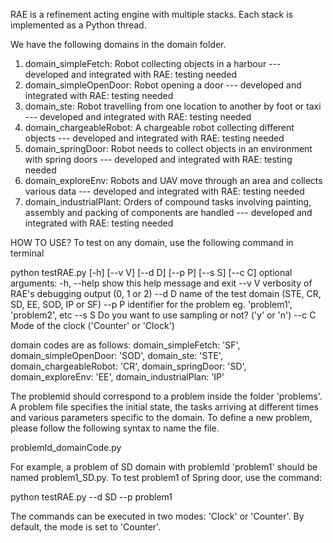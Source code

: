 RAE is a refinement acting engine with multiple stacks. Each stack is implemented as a Python thread.

We have the following domains in the domain folder.

1. domain_simpleFetch: Robot collecting objects in a harbour
   --- developed and integrated with RAE: testing needed
2. domain_simpleOpenDoor: Robot opening a door
   --- developed and integrated with RAE: testing needed
3. domain_ste: Robot travelling from one location to another by foot or taxi
   --- developed and integrated with RAE: testing needed
4. domain_chargeableRobot: A chargeable robot collecting different objects
   --- developed and integrated with RAE: testing needed
5. domain_springDoor: Robot needs to collect objects in an environment with spring doors
   --- developed and integrated with RAE: testing needed
6. domain_exploreEnv: Robots and UAV move through an area and collects various data
   --- developed and integrated with RAE: testing needed
7. domain_industrialPlant: Orders of compound tasks involving painting, assembly and packing of components are handled
   --- developed and integrated with RAE: testing needed

HOW TO USE?
To test on any domain, use the following command in terminal

python testRAE.py [-h] [--v V] [--d D] [--p P] [--s S] [--c C]
optional arguments:
  -h, --help  show this help message and exit
  --v V       verbosity of RAE's debugging output (0, 1 or 2)
  --d D       name of the test domain (STE, CR, SD, EE, SOD, IP or SF)
  --p P       identifier for the problem eg. 'problem1', 'problem2', etc
  --s S       Do you want to use sampling or not? ('y' or 'n')
  --c C       Mode of the clock ('Counter' or 'Clock')

domain codes are as follows:
domain_simpleFetch: 'SF',
domain_simpleOpenDoor: 'SOD',
domain_ste: 'STE',
domain_chargeableRobot: 'CR',
domain_springDoor: 'SD',
domain_exploreEnv: 'EE',
domain_industrialPlan: 'IP'

The problemid should correspond to a problem inside the folder 'problems'.
A problem file specifies the initial state, the tasks arriving at different times and
various parameters specific to the domain. To define a new problem, please follow the
following syntax to name the file.

problemId_domainCode.py

For example, a problem of SD domain with problemId 'problem1' should be named problem1_SD.py.
To test problem1 of Spring door, use the command:

python testRAE.py --d SD --p problem1

The commands can be executed in two modes: 'Clock' or 'Counter'.
By default, the mode is set to 'Counter'.